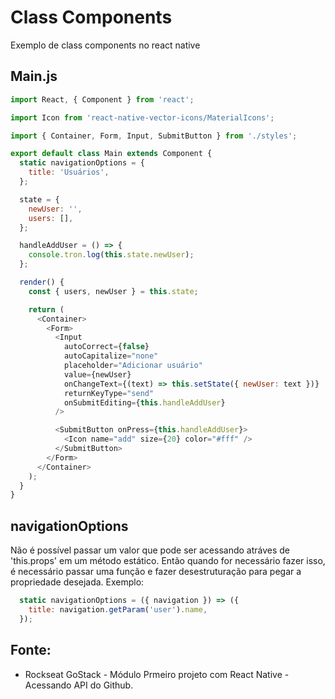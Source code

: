 # Class Components
Exemplo de class components no react native

## Main.js
```javascript
import React, { Component } from 'react';

import Icon from 'react-native-vector-icons/MaterialIcons';

import { Container, Form, Input, SubmitButton } from './styles';

export default class Main extends Component {
  static navigationOptions = {
    title: 'Usuários',
  };

  state = {
    newUser: '',
    users: [],
  };

  handleAddUser = () => {
    console.tron.log(this.state.newUser);
  };

  render() {
    const { users, newUser } = this.state;

    return (
      <Container>
        <Form>
          <Input
            autoCorrect={false}
            autoCapitalize="none"
            placeholder="Adicionar usuário"
            value={newUser}
            onChangeText={(text) => this.setState({ newUser: text })}
            returnKeyType="send"
            onSubmitEditing={this.handleAddUser}
          />

          <SubmitButton onPress={this.handleAddUser}>
            <Icon name="add" size={20} color="#fff" />
          </SubmitButton>
        </Form>
      </Container>
    );
  }
}
```

## navigationOptions
Não é possível passar um valor que pode ser acessando atráves de 'this.props' em um método estático. Então quando for necessário fazer isso, é necessário passar uma função e fazer desestruturação para pegar a propriedade desejada. Exemplo:
```javascript
  static navigationOptions = ({ navigation }) => ({
    title: navigation.getParam('user').name,
  });
```

## Fonte:
- Rockseat GoStack - Módulo Prmeiro projeto com React Native - Acessando API do Github.